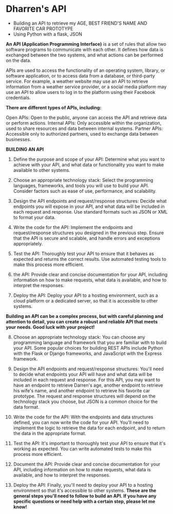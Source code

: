 # Dharren's API
* Building an API to retrieve my AGE, BEST FRIEND'S NAME AND FAVORITE CAR PROTOTYPE
* Using Python with a flask, JSON 

**An API (Application Programming Interface)** is a set of rules that allow two software programs to communicate with each other. It defines how data is exchanged between the two systems, and what actions can be performed on the data.

APIs are used to access the functionality of an operating system, library, or software application, or to access data from a database, or third-party service. For example, a weather website may use an API to retrieve information from a weather service provider, or a social media platform may use an API to allow users to log in to the platform using their Facebook credentials.

**There are different types of APIs, including:**

Open APIs: Open to the public, anyone can access the API and retrieve data or perform actions.
Internal APIs: Only accessible within the organization, used to share resources and data between internal systems.
Partner APIs: Accessible only to authorized partners, used to exchange data between businesses.

**BUILDING AN API**
1. Define the purpose and scope of your API: Determine what you want to achieve with your API, and what data or functionality you want to make available to other systems.

2. Choose an appropriate technology stack: Select the programming languages, frameworks, and tools you will use to build your API. Consider factors such as ease of use, performance, and scalability.

3. Design the API endpoints and request/response structures: Decide what endpoints you will expose in your API, and what data will be included in each request and response. Use standard formats such as JSON or XML to format your data.

4. Write the code for the API: Implement the endpoints and request/response structures you designed in the previous step. Ensure that the API is secure and scalable, and handle errors and exceptions appropriately.

5. Test the API: Thoroughly test your API to ensure that it behaves as expected and returns the correct results. Use automated testing tools to make this process more efficient.

6.  the API: Provide clear and concise documentation for your API, including information on how to make requests, what data is available, and how to interpret the responses.

7. Deploy the API: Deploy your API to a hosting environment, such as a cloud platform or a dedicated server, so that it is accessible to other systems.

**Building an API can be a complex process, but with careful planning and attention to detail, you can create a robust and reliable API that meets your needs. Good luck with your project!**

8. Choose an appropriate technology stack: You can choose any programming language and framework that you are familiar with to build your API. Some popular choices for building REST APIs include Python with the Flask or Django frameworks, and JavaScript with the Express framework.

9. Design the API endpoints and request/response structures: You'll need to decide what endpoints your API will have and what data will be included in each request and response. For this API, you may want to have an endpoint to retrieve Darren's age, another endpoint to retrieve his wife's name, and another endpoint to retrieve his favorite car prototype. The request and response structures will depend on the technology stack you choose, but JSON is a common choice for the data format.

10. Write the code for the API: With the endpoints and data structures defined, you can now write the code for your API. You'll need to implement the logic to retrieve the data for each endpoint, and to return the data in the appropriate format.

11. Test the API: It's important to thoroughly test your API to ensure that it's working as expected. You can write automated tests to make this process more efficient.

12. Document the API: Provide clear and concise documentation for your API, including information on how to make requests, what data is available, and how to interpret the responses.

13. Deploy the API: Finally, you'll need to deploy your API to a hosting environment so that it's accessible to other systems.
**These are the general steps you'll need to follow to build an API. If you have any specific questions or need help with a certain step, please let me know!**
